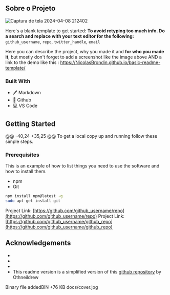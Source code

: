 <!--
This readme version is a simplified version of this one : https://github.com/othneildrew/Best-README-Template
-->

<!-- PROJECT SHIELDS -->
<!--
*** I'm using markdown "reference style" links for readability.
*** This template uses markdown "reference style" links for readability.
*** Reference links are enclosed in brackets [ ] instead of parentheses ( ).
*** See the bottom of this document for the declaration of the reference variables
*** for contributors-url, forks-url, etc. This is an optional, concise syntax you may use.
*** https://www.markdownguide.org/basic-syntax/#reference-style-links
-->


<!-- ABOUT THE PROJECT -->
## Sobre o Projeto

![Captura de tela 2024-04-08 212402](https://github.com/Felipeacandido/Mini-Pi/assets/161148912/6c407cfe-3311-4db5-96f5-8ccda65d8567)


Here's a blank template to get started:
**To avoid retyping too much info. Do a search and replace with your text editor for the following:**
`github_username`, `repo`, `twitter_handle`, `email`

Here you can describe the project, why you made it and **for who you made it**, but mostly don't forget to add a screenshot like the image above AND a link to the demo like this : https://NicolasBrondin.github.io/basic-readme-template/

### Built With

* 🖊️ Markdown
* 🐙 Github
* 💻 VS Code

<!-- GETTING STARTED -->
## Getting Started
@@ -40,24 +35,25 @@ To get a local copy up and running follow these simple steps.
### Prerequisites

This is an example of how to list things you need to use the software and how to install them.
* npm
* Git
```sh
npm install npm@latest -g
sudo apt-get install git
```

Project Link: [https://github.com/github_username/repo](https://github.com/github_username/repo)
Project Link: [https://github.com/github_username/github_repo](https://github.com/github_username/github_repo)



<!-- ACKNOWLEDGEMENTS -->
## Acknowledgements

* []()
* []()
* []()
* This readme version is a simplified version of this [github repository](https://github.com/othneildrew/Best-README-Template) by Othneildrew





<!-- MARKDOWN LINKS & IMAGES -->
<!-- https://www.markdownguide.org/basic-syntax/#reference-style-links -->
[contributors-shield]: https://img.shields.io/github/contributors/othneildrew/Best-README-Template.svg?style=flat-square
[contributors-url]: https://github.com/othneildrew/Best-README-Template/graphs/contributors
[forks-shield]: https://img.shields.io/github/forks/othneildrew/Best-README-Template.svg?style=flat-square
[forks-url]: https://github.com/othneildrew/Best-README-Template/network/members
[stars-shield]: https://img.shields.io/github/stars/othneildrew/Best-README-Template.svg?style=flat-square
[stars-url]: https://github.com/othneildrew/Best-README-Template/stargazers
[issues-shield]: https://img.shields.io/github/issues/othneildrew/Best-README-Template.svg?style=flat-square
[issues-url]: https://github.com/othneildrew/Best-README-Template/issues
[license-shield]: https://img.shields.io/github/license/othneildrew/Best-README-Template.svg?style=flat-square
[license-url]: https://github.com/othneildrew/Best-README-Template/blob/master/LICENSE.txt
[contributors-shield]: https://img.shields.io/github/contributors/NicolasBrondin/basic-readme-template.svg?style=flat-square
[contributors-url]: https://github.com/NicolasBrondin/basic-readme-template/graphs/contributors
[forks-shield]: https://img.shields.io/github/forks/NicolasBrondin/basic-readme-template.svg?style=flat-square
[forks-url]: https://github.com/NicolasBrondin/basic-readme-template/network/members
[stars-shield]: https://img.shields.io/github/stars/NicolasBrondin/basic-readme-template.svg?style=flat-square
[stars-url]: https://github.com/NicolasBrondin/basic-readme-template/stargazers
[issues-shield]: https://img.shields.io/github/issues/NicolasBrondin/basic-readme-template.svg?style=flat-square
[issues-url]: https://github.com/NicolasBrondin/basic-readme-template/issues
[license-shield]: https://img.shields.io/github/license/NicolasBrondin/basic-readme-template.svg?style=flat-square
[license-url]: https://github.com/NicolasBrondin/basic-readme-template/blob/master/LICENSE.txt
[linkedin-shield]: https://img.shields.io/badge/-LinkedIn-black.svg?style=flat-square&logo=linkedin&colorB=555
[linkedin-url]: https://linkedin.com/in/othneildrew
[product-screenshot]: images/screenshot.png
[product-screenshot]: docs/cover.jpg
 Binary file addedBIN +76 KB 
docs/cover.jpg
